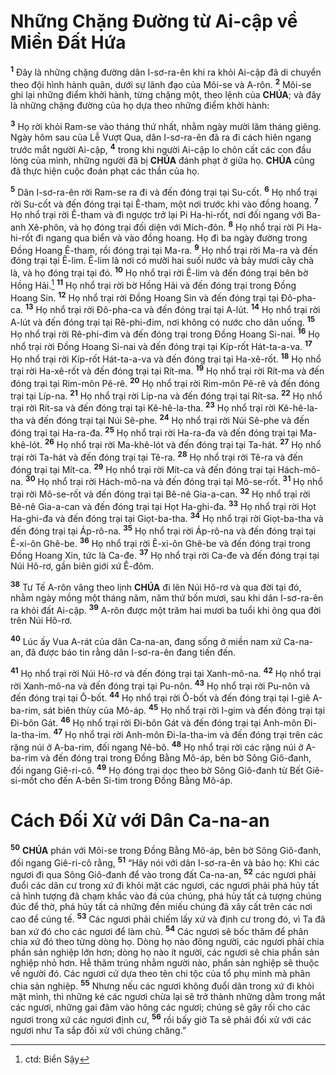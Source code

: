 # Những Chặng Đường từ Ai-cập về Miền Đất Hứa
<sup><b>1</b></sup> Đây là những chặng đường dân I-sơ-ra-ên khi ra khỏi Ai-cập đã di chuyển theo đội hình hành quân, dưới sự lãnh đạo của Môi-se và A-rôn. <sup><b>2</b></sup> Môi-se ghi lại những điểm khởi hành, từng chặng một, theo lệnh của **CHÚA**; và đây là những chặng đường của họ dựa theo những điểm khởi hành:

<sup><b>3</b></sup> Họ rời khỏi Ram-se vào tháng thứ nhất, nhằm ngày mười lăm tháng giêng. Ngày hôm sau của Lễ Vượt Qua, dân I-sơ-ra-ên đã ra đi cách hiên ngang trước mắt người Ai-cập, <sup><b>4</b></sup> trong khi người Ai-cập lo chôn cất các con đầu lòng của mình, những người đã bị **CHÚA** đánh phạt ở giữa họ. **CHÚA** cũng đã thực hiện cuộc đoán phạt các thần của họ.

<sup><b>5</b></sup> Dân I-sơ-ra-ên rời Ram-se ra đi và đến đóng trại tại Su-cốt. <sup><b>6</b></sup> Họ nhổ trại rời Su-cốt và đến đóng trại tại Ê-tham, một nơi trước khi vào đồng hoang. <sup><b>7</b></sup> Họ nhổ trại rời Ê-tham và đi ngược trở lại Pi Ha-hi-rốt, nơi đối ngang với Ba-anh Xê-phôn, và họ đóng trại đối diện với Mích-đôn. <sup><b>8</b></sup> Họ nhổ trại rời Pi Ha-hi-rốt đi ngang qua biển và vào đồng hoang. Họ đi ba ngày đường trong Đồng Hoang Ê-tham, rồi đóng trại tại Ma-ra. <sup><b>9</b></sup> Họ nhổ trại rời Ma-ra và đến đóng trại tại Ê-lim. Ê-lim là nơi có mười hai suối nước và bảy mươi cây chà là, và họ đóng trại tại đó. <sup><b>10</b></sup> Họ nhổ trại rời Ê-lim và đến đóng trại bên bờ Hồng Hải.[^1] <sup><b>11</b></sup> Họ nhổ trại rời bờ Hồng Hải và đến đóng trại trong Đồng Hoang Sin. <sup><b>12</b></sup> Họ nhổ trại rời Đồng Hoang Sin và đến đóng trại tại Đô-pha-ca. <sup><b>13</b></sup> Họ nhổ trại rời Đô-pha-ca và đến đóng trại tại A-lút. <sup><b>14</b></sup> Họ nhổ trại rời A-lút và đến đóng trại tại Rê-phi-đim, nơi không có nước cho dân uống. <sup><b>15</b></sup> Họ nhổ trại rời Rê-phi-đim và đến đóng trại trong Đồng Hoang Si-nai. <sup><b>16</b></sup> Họ nhổ trại rời Đồng Hoang Si-nai và đến đóng trại tại Kíp-rốt Hát-ta-a-va. <sup><b>17</b></sup> Họ nhổ trại rời Kíp-rốt Hát-ta-a-va và đến đóng trại tại Ha-xê-rốt. <sup><b>18</b></sup> Họ nhổ trại rời Ha-xê-rốt và đến đóng trại tại Rít-ma. <sup><b>19</b></sup> Họ nhổ trại rời Rít-ma và đến đóng trại tại Rim-môn Pê-rê. <sup><b>20</b></sup> Họ nhổ trại rời Rim-môn Pê-rê và đến đóng trại tại Líp-na. <sup><b>21</b></sup> Họ nhổ trại rời Líp-na và đến đóng trại tại Rít-sa. <sup><b>22</b></sup> Họ nhổ trại rời Rít-sa và đến đóng trại tại Kê-hê-la-tha. <sup><b>23</b></sup> Họ nhổ trại rời Kê-hê-la-tha và đến đóng trại tại Núi Sê-phe. <sup><b>24</b></sup> Họ nhổ trại rời Núi Sê-phe và đến đóng trại tại Ha-ra-đa. <sup><b>25</b></sup> Họ nhổ trại rời Ha-ra-đa và đến đóng trại tại Ma-khê-lót. <sup><b>26</b></sup> Họ nhổ trại rời Ma-khê-lót và đến đóng trại tại Ta-hát. <sup><b>27</b></sup> Họ nhổ trại rời Ta-hát và đến đóng trại tại Tê-ra. <sup><b>28</b></sup> Họ nhổ trại rời Tê-ra và đến đóng trại tại Mít-ca. <sup><b>29</b></sup> Họ nhổ trại rời Mít-ca và đến đóng trại tại Hách-mô-na. <sup><b>30</b></sup> Họ nhổ trại rời Hách-mô-na và đến đóng trại tại Mô-se-rốt. <sup><b>31</b></sup> Họ nhổ trại rời Mô-se-rốt và đến đóng trại tại Bê-nê Gia-a-can. <sup><b>32</b></sup> Họ nhổ trại rời Bê-nê Gia-a-can và đến đóng trại tại Họt Ha-ghi-đa. <sup><b>33</b></sup> Họ nhổ trại rời Họt Ha-ghi-đa và đến đóng trại tại Giọt-ba-tha. <sup><b>34</b></sup> Họ nhổ trại rời Giọt-ba-tha và đến đóng trại tại Áp-rô-na. <sup><b>35</b></sup> Họ nhổ trại rời Áp-rô-na và đến đóng trại tại Ê-xi-ôn Ghê-be. <sup><b>36</b></sup> Họ nhổ trại rời Ê-xi-ôn Ghê-be và đến đóng trại trong Đồng Hoang Xin, tức là Ca-đe. <sup><b>37</b></sup> Họ nhổ trại rời Ca-đe và đến đóng trại tại Núi Hô-rơ, gần biên giới xứ Ê-đôm.

<sup><b>38</b></sup> Tư Tế A-rôn vâng theo lịnh **CHÚA** đi lên Núi Hô-rơ và qua đời tại đó, nhằm ngày mồng một tháng năm, năm thứ bốn mươi, sau khi dân I-sơ-ra-ên ra khỏi đất Ai-cập. <sup><b>39</b></sup> A-rôn được một trăm hai mươi ba tuổi khi ông qua đời trên Núi Hô-rơ.

<sup><b>40</b></sup> Lúc ấy Vua A-rát của dân Ca-na-an, đang sống ở miền nam xứ Ca-na-an, đã được báo tin rằng dân I-sơ-ra-ên đang tiến đến.

<sup><b>41</b></sup> Họ nhổ trại rời Núi Hô-rơ và đến đóng trại tại Xanh-mô-na. <sup><b>42</b></sup> Họ nhổ trại rời Xanh-mô-na và đến đóng trại tại Pu-nôn. <sup><b>43</b></sup> Họ nhổ trại rời Pu-nôn và đến đóng trại tại Ô-bốt. <sup><b>44</b></sup> Họ nhổ trại rời Ô-bốt và đến đóng trại tại I-giê A-ba-rim, sát biên thùy của Mô-áp. <sup><b>45</b></sup> Họ nhổ trại rời I-gim và đến đóng trại tại Đi-bôn Gát. <sup><b>46</b></sup> Họ nhổ trại rời Đi-bôn Gát và đến đóng trại tại Anh-môn Đi-la-tha-im. <sup><b>47</b></sup> Họ nhổ trại rời Anh-môn Đi-la-tha-im và đến đóng trại trên các rặng núi ở A-ba-rim, đối ngang Nê-bô. <sup><b>48</b></sup> Họ nhổ trại rời các rặng núi ở A-ba-rim và đến đóng trại trong Đồng Bằng Mô-áp, bên bờ Sông Giô-đanh, đối ngang Giê-ri-cô. <sup><b>49</b></sup> Họ đóng trại dọc theo bờ Sông Giô-đanh từ Bết Giê-si-mốt cho đến A-bên Si-tim trong Đồng Bằng Mô-áp.


# Cách Đối Xử với Dân Ca-na-an
<sup><b>50</b></sup> **CHÚA** phán với Môi-se trong Đồng Bằng Mô-áp, bên bờ Sông Giô-đanh, đối ngang Giê-ri-cô rằng, <sup><b>51</b></sup> “Hãy nói với dân I-sơ-ra-ên và bảo họ: Khi các ngươi đi qua Sông Giô-đanh để vào trong đất Ca-na-an, <sup><b>52</b></sup> các ngươi phải đuổi các dân cư trong xứ đi khỏi mặt các ngươi, các ngươi phải phá hủy tất cả hình tượng đã chạm khắc vào đá của chúng, phá hủy tất cả tượng chúng đúc để thờ, phá hủy tất cả những đền miếu chúng đã xây cất trên các nơi cao để cúng tế. <sup><b>53</b></sup> Các ngươi phải chiếm lấy xứ và định cư trong đó, vì Ta đã ban xứ đó cho các ngươi để làm chủ. <sup><b>54</b></sup> Các ngươi sẽ bốc thăm để phân chia xứ đó theo từng dòng họ. Dòng họ nào đông người, các ngươi phải chia phần sản nghiệp lớn hơn; dòng họ nào ít người, các ngươi sẽ chia phần sản nghiệp nhỏ hơn. Hễ thăm trúng nhằm người nào, phần sản nghiệp sẽ thuộc về người đó. Các ngươi cứ dựa theo tên chi tộc của tổ phụ mình mà phân chia sản nghiệp. <sup><b>55</b></sup> Nhưng nếu các ngươi không đuổi dân trong xứ đi khỏi mặt mình, thì những kẻ các ngươi chừa lại sẽ trở thành những dằm trong mắt các ngươi, những gai đâm vào hông các ngươi; chúng sẽ gây rối cho các ngươi trong xứ các ngươi định cư, <sup><b>56</b></sup> rồi bấy giờ Ta sẽ phải đối xử với các ngươi như Ta sắp đối xử với chúng chăng.”

[^1]: ctd: Biển Sậy